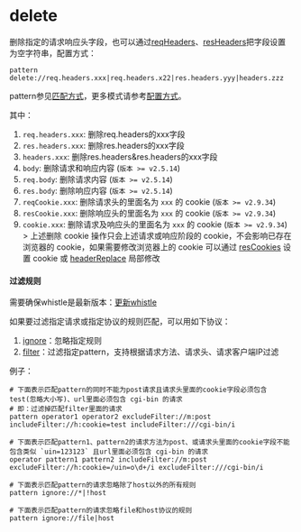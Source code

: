 # delete

删除指定的请求响应头字段，也可以通过[reqHeaders](reqHeaders.html)、[resHeaders](resHeaders.html)把字段设置为空字符串，配置方式：

	pattern delete://req.headers.xxx|req.headers.x22|res.headers.yyy|headers.zzz

pattern参见[匹配方式](../pattern.html)，更多模式请参考[配置方式](../mode.html)。

其中：

1. `req.headers.xxx`: 删除req.headers的xxx字段
2. `res.headers.xxx`: 删除res.headers的xxx字段
3. `headers.xxx`: 删除res.headers&res.headers的xxx字段
4. `body`: 删除请求和响应内容 (`版本 >= v2.5.14`)
5. `req.body`: 删除请求内容 (`版本 >= v2.5.14`)
6. `res.body`: 删除响应内容 (`版本 >= v2.5.14`)
7. `reqCookie.xxx`: 删除请求头的里面名为 `xxx` 的 cookie (`版本 >= v2.9.34`)
8. `resCookie.xxx`: 删除响应头的里面名为 `xxx` 的 cookie (`版本 >= v2.9.34`)
9. `cookie.xxx`: 删除请求及响应头的里面名为 `xxx` 的 cookie (`版本 >= v2.9.34`)
		> 上述删除 cookie 操作只会上述请求或响应阶段的 cookie，不会影响已存在浏览器的 cookie，如果需要修改浏览器上的 cookie 可以通过 [resCookies](./resCookies.html) 设置 cookie 或 [headerReplace](./headerReplace.html) 局部修改

#### 过滤规则
需要确保whistle是最新版本：[更新whistle](../update.html)

如果要过滤指定请求或指定协议的规则匹配，可以用如下协议：

1. [ignore](./ignore.html)：忽略指定规则
2. [filter](./filter.html)：过滤指定pattern，支持根据请求方法、请求头、请求客户端IP过滤

例子：

```
# 下面表示匹配pattern的同时不能为post请求且请求头里面的cookie字段必须包含test(忽略大小写)、url里面必须包含 cgi-bin 的请求
# 即：过滤掉匹配filter里面的请求
pattern operator1 operator2 excludeFilter://m:post includeFilter://h:cookie=test includeFilter:///cgi-bin/i

# 下面表示匹配pattern1、pattern2的请求方法为post、或请求头里面的cookie字段不能包含类似 `uin=123123` 且url里面必须包含 cgi-bin 的请求
operator pattern1 pattern2 includeFilter://m:post excludeFilter://h:cookie=/uin=o\d+/i excludeFilter:///cgi-bin/i

# 下面表示匹配pattern的请求忽略除了host以外的所有规则
pattern ignore://*|!host

# 下面表示匹配pattern的请求忽略file和host协议的规则
pattern ignore://file|host
```

